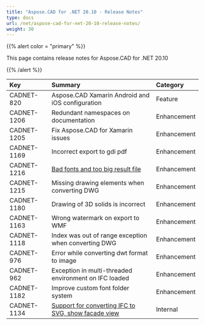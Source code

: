 ```yaml
---
title: "Aspose.CAD for .NET 20.10 - Release Notes"
type: docs
url: /net/aspose-cad-for-net-20-10-release-notes/
weight: 30
---
```


{{% alert color = "primary" %}}

This page contains release notes for Aspose.CAD for .NET 20.10

{{% /alert %}}


|**Key**|**Summary**|**Category**|
| :- | :- | :- |
| CADNET-820 | Aspose.CAD Xamarin Android and iOS configuration | Feature |
| CADNET-1206 | Redundant namespaces on documentation | Enhancement |
| CADNET-1205 | Fix Aspose.CAD for Xamarin issues | Enhancement |
| CADNET-1169 | Incorrect export to gdi pdf | Enhancement |
| CADNET-1216 | [Bad fonts and too big result file](https://forum.aspose.com/t/bad-fonts-and-too-big-result-file/219351) | Enhancement |
| CADNET-1215 | Missing drawing elements when converting DWG | Enhancement |
| CADNET-1180 | Drawing of 3D solids is incorrect | Enhancement |
| CADNET-1163 | Wrong watermark on export to WMF | Enhancement |
| CADNET-1118 | Index was out of range exception when converting DWG | Enhancement |
| CADNET-976 | Error while converting dwt format to image | Enhancement |
| CADNET-962 | Exception in multi-threaded environment on IFC loaded | Enhancement |
| CADNET-1182 | Improve custom font folder system | Enhancement |
| CADNET-1134 | [Support for converting IFC to SVG, show facade view](https://forum.aspose.com/t/java-convert-ifc-file-to-svg-show-facade-view/212699/5) | Internal |
